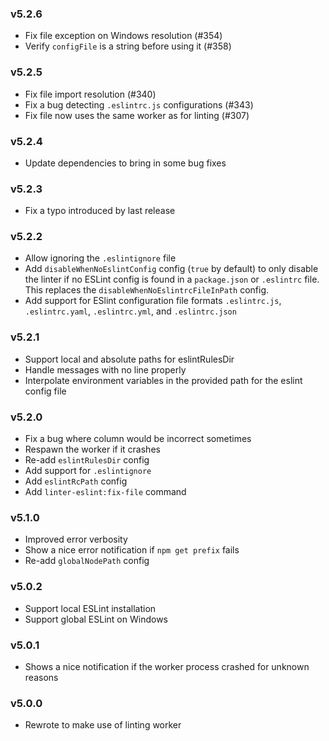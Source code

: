### v5.2.6

* Fix file exception on Windows resolution (#354)
* Verify `configFile` is a string before using it (#358)

### v5.2.5

* Fix file import resolution (#340)
* Fix a bug detecting `.eslintrc.js` configurations (#343)
* Fix file now uses the same worker as for linting (#307)

### v5.2.4

* Update dependencies to bring in some bug fixes

### v5.2.3

* Fix a typo introduced by last release

### v5.2.2

* Allow ignoring the `.eslintignore` file
* Add `disableWhenNoEslintConfig` config (`true` by default) to only disable the linter if no ESLint config is found in a `package.json`
or `.eslintrc` file.  This replaces the `disableWhenNoEslintrcFileInPath` config.
* Add support for ESlint configuration file formats `.eslintrc.js`, `.eslintrc.yaml`, `.eslintrc.yml`, and `.eslintrc.json`

### v5.2.1

* Support local and absolute paths for eslintRulesDir
* Handle messages with no line properly
* Interpolate environment variables in the provided path for the eslint config file

### v5.2.0

* Fix a bug where column would be incorrect sometimes
* Respawn the worker if it crashes
* Re-add `eslintRulesDir` config
* Add support for `.eslintignore`
* Add `eslintRcPath` config
* Add `linter-eslint:fix-file` command

### v5.1.0

* Improved error verbosity
* Show a nice error notification if `npm get prefix` fails
* Re-add `globalNodePath` config

### v5.0.2

* Support local ESLint installation
* Support global ESLint on Windows

### v5.0.1

* Shows a nice notification if the worker process crashed for unknown reasons

### v5.0.0

* Rewrote to make use of linting worker
